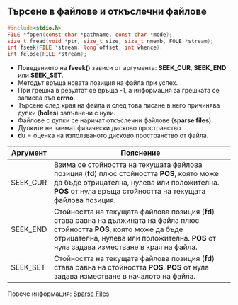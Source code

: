 ## Търсене в файлове и откъслечни файлове

```c
#include<stdio.h>
FILE *fopen(const char *pathname, const char *mode);
size_t fread(void *ptr, size_t size, size_t nmemb, FOLE *stream);
int fseek(FILE *stream. long offset, int whence);
int fclose(FILE *stream);
```

- Поведението на **fseek()** зависи от аргумента: **SEEK_CUR**, **SEEK_END** или **SEEK_SET**.
- Методът връща новата позиция на файла при успех.
- При грешка в резултат се връща -1, а информация за грешката се записва във **errno**.
- Търсене след края на файла и след това писане в него причинява дупки (**holes**) запълнени с нули.
- Файлове с дупки се наричат откъслечни файлове (**sparse files**).
- Дупките не заемат физически дисково пространство.
- **du** = оценка на използваното дисково пространство от файла.

| Аргумент | Пояснение                                                                                                                                                                                                            |
| -------- | -------------------------------------------------------------------------------------------------------------------------------------------------------------------------------------------------------------------- |
| SEEK_CUR | Взима се стойността на текущата файлова позиция (**fd**) плюс стойността **POS**, която може да бъде отрицателна, нулева или положителна. **POS** от нула връща стойността на текущата файлова позиция.              |
| SEEK_END | Стойността на текущата файлова позиция (**fd**) става равна на дължината на файла плюс стойността **POS**, която може да бъде отрицателна, нулева или положителна. **POS** от нула задава изместване в края на файла. |
| SEEK_SET | Стойността на текущата файлова позиция (**fd**) става равна на стойността **POS**. **POS** от нула задава изместване в началото на файла.                                                                            |

Повече информация: [Sparse Files](https://en.wikipedia.org/wiki/Sparse_file)
